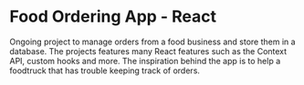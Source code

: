 # Food Ordering App - React

Ongoing project to manage orders from a food business and store them in a database. The projects features many React features such as the Context API, custom hooks and more. The inspiration behind the app is to help a foodtruck that has trouble keeping track of orders.


